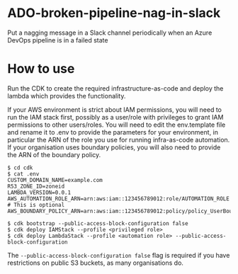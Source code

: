 # ADO-broken-pipeline-nag-in-slack
Put a nagging message in a Slack channel periodically when an Azure DevOps pipeline is in a failed state

# How to use
Run the CDK to create the required infrastructure-as-code and deploy the lambda which provides the functionality.

If your AWS environment is strict about IAM permissions, you will need to run the IAM stack first, possibly as a user/role with privileges to grant IAM permissions to other users/roles.  You will need to edit the env.template file and rename it to .env to provide the parameters for your environment, in particular the ARN of the role you use for running infra-as-code automation.  If your organisation uses boundary policies, you will also need to provide the ARN of the boundary policy.
```
$ cd cdk
$ cat .env
CUSTOM_DOMAIN_NAME=example.com
R53_ZONE_ID=zoneid
LAMBDA_VERSION=0.0.1
AWS_AUTOMATION_ROLE_ARN=arn:aws:iam::123456789012:role/AUTOMATION_ROLE
# This is optional
AWS_BOUNDARY_POLICY_ARN=arn:aws:iam::123456789012:policy/policy_UserBoundary

$ cdk bootstrap --public-access-block-configuration false
$ cdk deploy IAMStack --profile <privileged role>
$ cdk deploy LambdaStack --profile <automation role> --public-access-block-configuration
```
The `--public-access-block-configuration false` flag is required if you have restrictions on public S3 buckets, as many organisations do.
